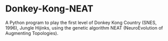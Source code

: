 # Donkey-Kong-NEAT
A Python program to play the first level of Donkey Kong Country (SNES, 1996), Jungle Hijinks, using the genetic algorithm NEAT (NeuroEvolution of Augmenting Topologies).
